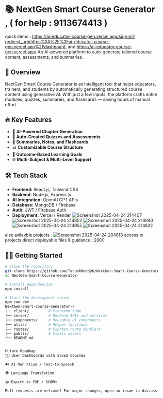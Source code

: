 # 📚 NextGen Smart Course Generator ,  ( for help : 9113674413 )
quick demo : https://ai-educator-course-gen.vercel.app/sign-in?redirect_url=https%3A%2F%2Fai-educator-course-gen.vercel.app%2Fdashboard, and https://ai-educator-course-gen.vercel.app/
An AI-powered platform to auto-generate tailored course content, assessments, and summaries.

## 🚀 Overview
NextGen Smart Course Generator is an intelligent tool that helps educators, trainers, and students by automatically generating structured course content using generative AI. With just a few inputs, the platform crafts entire modules, quizzes, summaries, and flashcards — saving hours of manual effort.

## 🔥 Key Features
- 🧠 **AI-Powered Chapter Generation**
- 📝 **Auto-Created Quizzes and Assessments**
- 📄 **Summaries, Notes, and Flashcards**
- 📊 **Customizable Course Structure**
- 🎯 **Outcome-Based Learning Goals**
- 🌐 **Multi-Subject & Multi-Level Support**

## 🛠️ Tech Stack
- **Frontend:** React.js, Tailwind CSS  
- **Backend:** Node.js, Express.js  
- **AI Integration:** OpenAI GPT APIs  
- **Database:** MongoDB / Firebase  
- **Auth:** JWT / Firebase Auth  
- **Deployment:** Vercel / Render
![Screenshot 2025-04-24 214407](https://github.com/user-attachments/assets/69032c58-2025-48fc-8357-22306a62f3d5)
![Screenshot 2025-04-24 214852](https://github.com/user-attachments/assets/22b9b3b4-c26e-4d72-a1de-e5f0a7e96bde)
![Screenshot 2025-04-24 214940](https://github.com/user-attachments/assets/af1118ff-1201-4f0b-97d4-aad3906f3748)
![Screenshot 2025-04-24 214955](https://github.com/user-attachments/assets/39a6a03e-038a-4a90-8ab7-65435ce3df76)
![Screenshot 2025-04-24 214822](https://github.com/user-attachments/assets/2a659ad7-a1af-40f2-8197-251d91a3317f)

also avilavble projects : 
![Screenshot 2025-04-24 204813](https://github.com/user-attachments/assets/30c48657-df5b-450c-b8c9-132dbbf4b5b8)
access to projects direct deployable files & guidance : 2000
## 🧑‍💻 Getting Started

```bash
# Clone the repository
git clone https://github.com/TanushReddyK/NextGen-Smart-Course-Generator-.git
cd NextGen-Smart-Course-Generator-

# Install dependencies
npm install

# Start the development server
npm run dev
NextGen-Smart-Course-Generator-/
├── client/         # Frontend code
├── server/         # Backend APIs and services
├── components/     # Reusable UI components
├── utils/          # Helper functions
├── routes/         # Express route handlers
├── public/         # Static assets
└── README.md


Future Roadmap
🧑‍💻 User Dashboards with Saved Courses

🔊 AI Narration / Text-to-Speech

🌍 Language Translation

📥 Export to PDF / SCORM

Pull requests are welcome! For major changes, open an issue to discuss what you’d like to add
